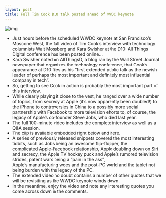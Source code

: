 ```yaml
---
layout: post
title: Full Tim Cook D10 talk posted ahead of WWDC keynote
---
```

![img](http://media.idownloadblog.com/wp-content/uploads/2012/05/Tim-Cook-at-D10-image-006.jpg)
* Just hours before the scheduled WWDC keynote at San Francisco’s Moscone West, the full video of Tim Cook’s interview with technology columnists Walt Mossberg and Kara Swisher at the D10: All Things Digital conference has been posted online…
* Kara Swisher noted on AllThingsD, a blog ran by the Wall Street Journal newspaper that organizes the technology conference, that Cook’s appearance at D10 files as his “first extended public talk as the newish leader of perhaps the most important and definitely most influential company in tech”.
* So, getting to see Cook in action is probably the most important part of this interview.
* While clearly playing it close to the vest, he ranged over a wide number of topics, from secrecy at Apple (it’s now apparently been doubled!) to the iPhone to controversies in China to a possibly more social partnership with Facebook to more television efforts to, of course, the legacy of Apple’s co-founder Steve Jobs, who died last year.
* The full 100-minute video includes the complete interview as well as a Q&A session.
* The clip is available embedded right below and here.
* A series of previously released snippets covered the most interesting tidbits, such as Jobs being an awesome flip-flopper, the complicated Apple-Facebook relationship, Apple doubling down on Siri and secrecy, the Apple TV hockey puck and Apple’s rumored television strides, patent wars being a “pain in the ass”, Apple’s manufacturing woes and the post-PC world and the tablet not being burden with the legacy of the PC.
* The extended video no doubt contains a number of other quotes that we will be revisiting as the WWDC keynote winds down.
* In the meantime, enjoy the video and note any interesting quotes you come across down in the comments.

